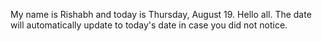 My name is Rishabh and today is Thursday, August 19. Hello all. The date will automatically update to today's date in case you did not notice.
